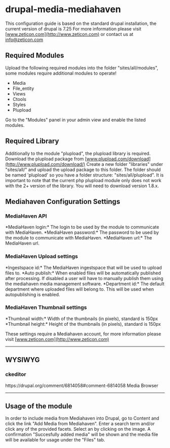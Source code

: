 drupal-media-mediahaven
====================

This configuration guide is based on the standard drupal installation, the current version of drupal is 7.25
For more information please visit [www.zeticon.com](http://www.zeticon.com) or contact us at [info@zeticon.com](mailto:info@zeticon.com)

Required Modules
---------------------
Upload the following required modules into the folder "sites/all/modules", some modules require additional modules to operate!
*   Media
*   File_entity
*   Views
*   Ctools
*   Styles
*   Plupload
	
Go to the "Modules" panel in your admin view and enable the listed modules.

Required Library
---------------------
Additionally to the module "plupload", the plupload library is required.
Download the plupload package from [www.plupload.com/download](http://www.plupload.com/download/)
Create a new folder "libraries" under "sites/all/" and upload the upload package to this folder. The folder should be named 'plupload' so you have a folder structure: "sites/all/plupload". It is important to note that the current php plupload module only does not work with the 2+ version of the library. You will need to download version 1.8.x.

Mediahaven Configuration Settings
---------------------
<h3>MediaHaven API</h3>
*MediaHaven login:* The login to be used by the module to communicate with MediaHaven.
*MediaHaven password:* The password to be used by the module to communicate with MediaHaven.
*MediaHaven url:* The MediaHaven url.
	
<h3>MediaHaven Upload settings</h3>
*Ingestspace id:* The MediaHaven ingestspace that will be used to upload files to.
*Auto publish:* When enabled files will be automatically published after processing. If disabled a user will have to manually publish them using the mediahaven media management software.
*Department id:* The default department where uploaded files will belong to. This will be used when autopublishing is enabled.

<h3>MediaHaven Thumbnail settings</h3>
*Thumbnail width:* Width of the thumbnails (in pixels), standard is 150px
*Thumbnail height:* Height of the thumbnails (in pixels), standard is 150px

These settings require a Mediahaven account, for more information please visit [www.zeticon.com](http://www.zeticon.com)

---------------------

WYSIWYG
---------------------
<h3>ckeditor</h3>
https://drupal.org/comment/6814058#comment-6814058
Media Browser

---------------------

Usage of the module
---------------------
In order to include media from Mediahaven into Drupal, go to Content and click the link "Add Media from Mediahaven".
Enter a search term and/or click any of the provided facets.
Select an by clicking on the image.
A confirmation "Succesfully added media" will be shown and the media file will be available for usage under the "Files" tab.
